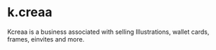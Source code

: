 # k.creaa

Kcreaa is a business associated with selling Illustrations, wallet cards, frames, einvites and more.
